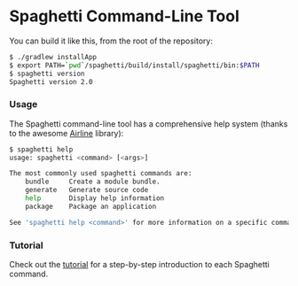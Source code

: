 Spaghetti Command-Line Tool
===========================

You can build it like this, from the root of the repository:

```bash
$ ./gradlew installApp
$ export PATH=`pwd`/spaghetti/build/install/spaghetti/bin:$PATH
$ spaghetti version
Spaghetti version 2.0
```

### Usage

The Spaghetti command-line tool has a comprehensive help system (thanks to the awesome [Airline](https://github.com/airlift/airline) library):

```bash
$ spaghetti help
usage: spaghetti <command> [<args>]

The most commonly used spaghetti commands are:
    bundle     Create a module bundle.
    generate   Generate source code
    help       Display help information
    package    Package an application

See 'spaghetti help <command>' for more information on a specific command.
```

### Tutorial

Check out the [tutorial](/../../wiki/tutorial) for a step-by-step introduction to each Spaghetti command.
